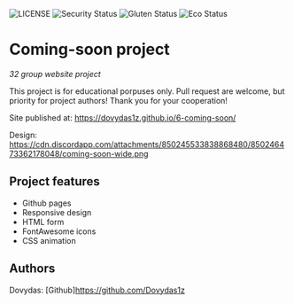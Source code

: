 ![LICENSE](https://img.shields.io/badge/license-MIT-blue.svg?style=flat-square)
![Security Status](https://img.shields.io/security-headers?label=Security&url=https%3A%2F%2Fgithub.com&style=flat-square)
![Gluten Status](https://img.shields.io/badge/Gluten-Free-green.svg)
![Eco Status](https://img.shields.io/badge/ECO-Friendly-green.svg)

# Coming-soon project

_32 group website project_

This project is for educational porpuses only. Pull request are welcome, but priority for project authors! Thank you for your cooperation!

Site published at: https://dovydas1z.github.io/6-coming-soon/

Design: https://cdn.discordapp.com/attachments/850245533838868480/850246473362178048/coming-soon-wide.png

## Project features

- Github pages
- Responsive design
- HTML form
- FontAwesome icons
- CSS animation


## Authors

Dovydas: [Github]https://github.com/Dovydas1z